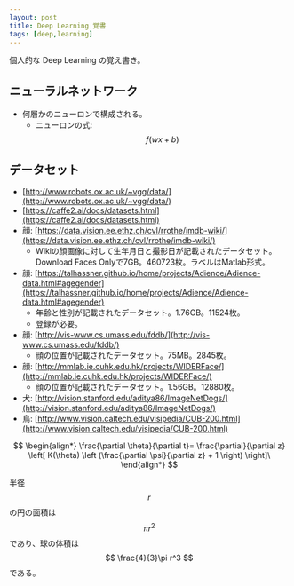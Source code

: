 ```yaml
---
layout: post
title: Deep Learning 覚書
tags: [deep,learning]
---
```


個人的な Deep Learning の覚え書き。

## ニューラルネットワーク

- 何層かのニューロンで構成される。
  - ニューロンの式: $$ f \left( wx + b \right) $$

## データセット

- [http://www.robots.ox.ac.uk/~vgg/data/](http://www.robots.ox.ac.uk/~vgg/data/)
- [https://caffe2.ai/docs/datasets.html](https://caffe2.ai/docs/datasets.html)
- 顔: [https://data.vision.ee.ethz.ch/cvl/rrothe/imdb-wiki/](https://data.vision.ee.ethz.ch/cvl/rrothe/imdb-wiki/)
  - Wikiの顔画像に対して生年月日と撮影日が記載されたデータセット。Download Faces Onlyで7GB。460723枚。ラベルはMatlab形式。
- 顔: [https://talhassner.github.io/home/projects/Adience/Adience-data.html#agegender](https://talhassner.github.io/home/projects/Adience/Adience-data.html#agegender)
  - 年齢と性別が記載されたデータセット。1.76GB。11524枚。
  - 登録が必要。
- 顔: [http://vis-www.cs.umass.edu/fddb/](http://vis-www.cs.umass.edu/fddb/)
  - 顔の位置が記載されたデータセット。75MB。2845枚。
- 顔: [http://mmlab.ie.cuhk.edu.hk/projects/WIDERFace/](http://mmlab.ie.cuhk.edu.hk/projects/WIDERFace/)
  - 顔の位置が記載されたデータセット。1.56GB。12880枚。
- 犬: [http://vision.stanford.edu/aditya86/ImageNetDogs/](http://vision.stanford.edu/aditya86/ImageNetDogs/)
- 鳥: [http://www.vision.caltech.edu/visipedia/CUB-200.html](http://www.vision.caltech.edu/visipedia/CUB-200.html)

$$
\begin{align*}
\frac{\partial \theta}{\partial t}= \frac{\partial}{\partial z}
\left[ K(\theta) \left (\frac{\partial \psi}{\partial z} + 1 \right) \right]\
\end{align*}
$$

半径 $$ r $$ の円の面積は $$ \pi r^2 $$ であり、球の体積は $$ \frac{4}{3}\pi r^3  $$ である。
